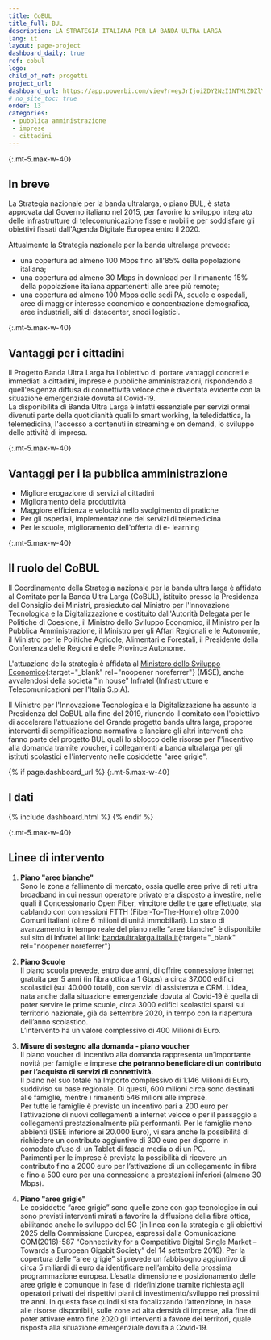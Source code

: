 ```yaml
---
title: CoBUL
title_full: BUL
description: LA STRATEGIA ITALIANA PER LA BANDA ULTRA LARGA
lang: it
layout: page-project
dashboard_daily: true
ref: cobul
logo: 
child_of_ref: progetti
project_url: 
dashboard_url: https://app.powerbi.com/view?r=eyJrIjoiZDY2NzI1NTMtZDZlYS00YWNmLWJkNWEtNTdkOWQ2Zjc2MGI1IiwidCI6ImFmZDBhNzVjLTg2NzEtNGNjZS05MDYxLTJjYTBkOTJlNDIyZiIsImMiOjh9
# no_site_toc: true
order: 13
categories:
 - pubblica amministrazione
 - imprese
 - cittadini
---
```


{:.mt-5.max-w-40}
## In breve

La Strategia nazionale per la banda ultralarga, o piano BUL, è stata approvata dal Governo italiano nel 2015, per favorire lo sviluppo integrato delle infrastrutture di telecomunicazione fisse e mobili e per soddisfare gli obiettivi fissati dall'Agenda Digitale Europea entro il 2020.

Attualmente la Strategia nazionale per la banda ultralarga prevede: 
* una copertura ad almeno 100 Mbps fino all'85% della popolazione italiana;
* una copertura ad almeno 30 Mbps in download per il rimanente 15% della popolazione italiana appartenenti alle aree più remote;
* una copertura ad almeno 100 Mbps delle sedi PA, scuole e ospedali, aree di maggior interesse economico e concentrazione demografica, aree industriali, siti di datacenter, snodi logistici.

{:.mt-5.max-w-40}
## Vantaggi per i cittadini

Il Progetto Banda Ultra Larga ha l'obiettivo di portare vantaggi concreti e immediati a cittadini, imprese e pubbliche amministrazioni, rispondendo a quell'esigenza diffusa di connettività veloce che è diventata evidente con la situazione emergenziale dovuta al Covid-19.  
La disponibilità di Banda Ultra Larga è infatti essenziale per servizi ormai divenuti parte della quotidianità quali lo smart working, la teledidattica, la telemedicina, l'accesso a contenuti in streaming e on demand, lo sviluppo delle attività di impresa.


{:.mt-5.max-w-40}
## Vantaggi per i la pubblica amministrazione

* Migliore erogazione di servizi al cittadini
* Miglioramento della produttività
* Maggiore efficienza e velocità nello svolgimento di pratiche
* Per gli ospedali, implementazione dei servizi di telemedicina 
* Per le scuole, miglioramento dell'offerta di e- learning

{:.mt-5.max-w-40}
## Il ruolo del CoBUL

Il Coordinamento della Strategia nazionale per la banda ultra larga è affidato al Comitato per la Banda Ultra Larga (CoBUL), istituito presso la Presidenza del Consiglio dei Ministri, presieduto dal Ministro per l'Innovazione Tecnologica e la Digitalizzazione e costituito dall'Autorità Delegata per le Politiche di Coesione, il Ministro dello Sviluppo Economico, il Ministro per la Pubblica Amministrazione, il Ministro per gli Affari Regionali e le Autonomie, il Ministro per le Politiche Agricole, Alimentari e Forestali, il Presidente della Conferenza delle Regioni e delle Province Autonome.


L'attuazione della strategia è affidata al [Ministero dello Sviluppo Economico](https://www.mise.gov.it/index.php/it/){:target="_blank" rel="noopener noreferrer"} (MiSE), anche avvalendosi della società "in house" Infratel (Infrastrutture e Telecomunicazioni per l'Italia S.p.A). 

Il Ministro per l'Innovazione Tecnologica e la Digitalizzazione ha assunto la Presidenza del CoBUL alla fine del 2019, riunendo il comitato con l'obiettivo di accelerare l'attuazione del Grande progetto banda ultra larga, proporre interventi di semplificazione normativa e lanciare gli altri interventi che fanno parte del progetto BUL quali lo sblocco delle risorse per l''incentivo alla domanda tramite voucher, i collegamenti a banda ultralarga per gli istituti scolastici e l'intervento nelle cosiddette "aree grigie".  

{% if page.dashboard_url %}
{:.mt-5.max-w-40}
## I dati

{% include dashboard.html %}
{% endif %}

{:.mt-5.max-w-40}
## Linee di intervento

1. **Piano "aree bianche"**  
Sono le zone a fallimento di mercato, ossia quelle aree prive di reti ultra broadband in cui nessun operatore privato era disposto a investire, nelle quali il Concessionario Open Fiber, vincitore delle tre gare effettuate,  sta cablando con connessioni FTTH (Fiber-To-The-Home) oltre 7.000 Comuni italiani (oltre 6 milioni di unità immobiliari).
Lo stato di avanzamento in tempo reale del piano nelle “aree bianche” è disponibile sul sito di Infratel al link: [bandaultralarga.italia.it](http://bandaultralarga.italia.it){:target="_blank" rel="noopener noreferrer"}  

2. **Piano Scuole**  
Il piano scuola prevede, entro due anni, di offrire connessione internet gratuita per 5 anni (in fibra ottica a 1 Gbps) a circa 37.000 edifici scolastici (sui 40.000 totali), con servizi di assistenza e CRM. L’idea, nata anche dalla situazione emergenziale dovuta al Covid-19 è quella di poter servire le prime scuole, circa 3000 edifici scolastici sparsi sul territorio nazionale, già da settembre 2020, in tempo con la riapertura dell’anno scolastico.  
L’intervento ha un valore complessivo di 400 Milioni di Euro.  

3. **Misure di sostegno alla domanda - piano voucher**  
Il piano voucher di incentivo alla domanda rappresenta un’importante novità per  famiglie e imprese **che potranno beneficiare di un contributo per l’acquisto di servizi di connettività.**  
Il piano nel suo totale ha Importo complessivo di 1.146 Milioni di Euro, suddiviso su base regionale. Di questi, 600 milioni circa sono destinati alle famiglie, mentre i rimanenti 546 milioni alle imprese.  
Per tutte le famiglie è previsto un incentivo pari a 200 euro per l’attivazione di nuovi collegamenti a internet veloce o per il passaggio a collegamenti prestazionalmente più performanti. Per le famiglie meno abbienti (ISEE inferiore ai 20.000 Euro), vi sarà anche la possibilità di richiedere un contributo aggiuntivo di 300 euro per disporre in comodato d’uso di un Tablet di fascia media o di un PC.  
Parimenti per le imprese è prevista la possibilità di ricevere un contributo fino a 2000 euro per l’attivazione di un collegamento in fibra e fino a 500 euro per una connessione a prestazioni inferiori (almeno 30 Mbps).  

4. **Piano "aree grigie"**  
Le cosiddette “aree grigie” sono quelle zone con gap tecnologico in cui sono previsti interventi mirati a favorire la diffusione della fibra ottica, abilitando anche lo sviluppo del 5G (in linea con la strategia e gli obiettivi 2025 della Commissione Europea, espressi dalla Comunicazione COM(2016)-587 “Connectivity for a Competitive Digital Single Market – Towards a European Gigabit Society” del 14 settembre 2016). 
Per la copertura delle “aree grigie” si prevede un fabbisogno aggiuntivo di circa 5 miliardi di euro da identificare nell’ambito della prossima programmazione europea. L’esatta dimensione e posizionamento delle aree grigie è comunque in fase di ridefinizione tramite richiesta agli operatori privati dei rispettivi piani di investimento/sviluppo nei prossimi tre anni. 
In questa fase quindi si sta focalizzando l’attenzione, in base alle risorse disponibili, sulle zone ad alta densità di imprese, alla fine di poter attivare entro fine 2020 gli interventi a favore dei territori, quale risposta alla situazione emergenziale dovuta a Covid-19.  
